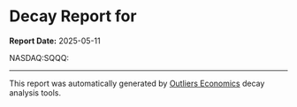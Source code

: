 # Decay Report for 

**Report Date:** 2025-05-11

NASDAQ:SQQQ:

---

This report was automatically generated by [Outliers Economics](https://outliersecon.com) decay analysis tools.